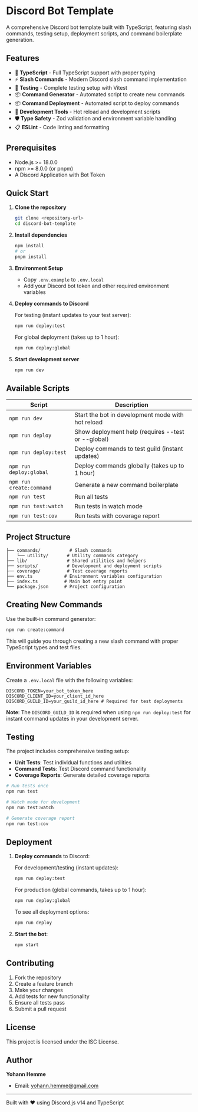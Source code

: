 # Discord Bot Template

A comprehensive Discord bot template built with TypeScript, featuring slash commands, testing setup, deployment scripts, and command boilerplate generation.

## Features

- 🚀 **TypeScript** - Full TypeScript support with proper typing
- ⚡ **Slash Commands** - Modern Discord slash command implementation
- 🧪 **Testing** - Complete testing setup with Vitest
- 📦 **Command Generator** - Automated script to create new commands
- 📦 **Command Deployment** - Automated script to deploy commands
- 🔧 **Development Tools** - Hot reload and development scripts
- 🛡️ **Type Safety** - Zod validation and environment variable handling
- 📋 **ESLint** - Code linting and formatting

## Prerequisites

- Node.js >= 18.0.0
- npm >= 8.0.0 (or pnpm)
- A Discord Application with Bot Token

## Quick Start

1. **Clone the repository**

   ```bash
   git clone <repository-url>
   cd discord-bot-template
   ```

2. **Install dependencies**

   ```bash
   npm install
   # or
   pnpm install
   ```

3. **Environment Setup**

   - Copy `.env.example` to `.env.local`
   - Add your Discord bot token and other required environment variables

4. **Deploy commands to Discord**

   For testing (instant updates to your test server):

   ```bash
   npm run deploy:test
   ```

   For global deployment (takes up to 1 hour):

   ```bash
   npm run deploy:global
   ```

5. **Start development server**
   ```bash
   npm run dev
   ```

## Available Scripts

| Script                   | Description                                        |
| ------------------------ | -------------------------------------------------- |
| `npm run dev`            | Start the bot in development mode with hot reload  |
| `npm run deploy`         | Show deployment help (requires --test or --global) |
| `npm run deploy:test`    | Deploy commands to test guild (instant updates)    |
| `npm run deploy:global`  | Deploy commands globally (takes up to 1 hour)      |
| `npm run create:command` | Generate a new command boilerplate                 |
| `npm run test`           | Run all tests                                      |
| `npm run test:watch`     | Run tests in watch mode                            |
| `npm run test:cov`       | Run tests with coverage report                     |

## Project Structure

```
├── commands/           # Slash commands
│   └── utility/       # Utility commands category
├── lib/               # Shared utilities and helpers
├── scripts/           # Development and deployment scripts
├── coverage/          # Test coverage reports
├── env.ts            # Environment variables configuration
├── index.ts          # Main bot entry point
└── package.json      # Project configuration
```

## Creating New Commands

Use the built-in command generator:

```bash
npm run create:command
```

This will guide you through creating a new slash command with proper TypeScript types and test files.

## Environment Variables

Create a `.env.local` file with the following variables:

```env
DISCORD_TOKEN=your_bot_token_here
DISCORD_CLIENT_ID=your_client_id_here
DISCORD_GUILD_ID=your_guild_id_here # Required for test deployments
```

**Note**: The `DISCORD_GUILD_ID` is required when using `npm run deploy:test` for instant command updates in your development server.

## Testing

The project includes comprehensive testing setup:

- **Unit Tests**: Test individual functions and utilities
- **Command Tests**: Test Discord command functionality
- **Coverage Reports**: Generate detailed coverage reports

```bash
# Run tests once
npm run test

# Watch mode for development
npm run test:watch

# Generate coverage report
npm run test:cov
```

## Deployment

1. **Deploy commands** to Discord:

   For development/testing (instant updates):

   ```bash
   npm run deploy:test
   ```

   For production (global commands, takes up to 1 hour):

   ```bash
   npm run deploy:global
   ```

   To see all deployment options:

   ```bash
   npm run deploy
   ```

2. **Start the bot**:
   ```bash
   npm start
   ```

## Contributing

1. Fork the repository
2. Create a feature branch
3. Make your changes
4. Add tests for new functionality
5. Ensure all tests pass
6. Submit a pull request

## License

This project is licensed under the ISC License.

## Author

**Yohann Hemme**

- Email: yohann.hemme@gmail.com

---

Built with ❤️ using Discord.js v14 and TypeScript
